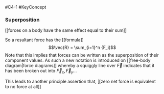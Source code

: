 #C4-1 
#KeyConcept 

### Superposition
[[forces on a body have the same effect equal to their sum]]

So a resultant force has the [[formula]] $$\vec{R} = \sum_{i=1}^n {F_i}$$
Note that this implies that forces can be written as the superposition of their component values. As such a new notation is introduced on [[free-body diagram|force diagrams]] whereby a squiggly line over $\vec{F}$ indicates that it has been broken out into $\vec{F}_x, \vec{F}_y \dots$ 

This leads to another principle assertion that, [[zero net force is equivalent to no force at all]]